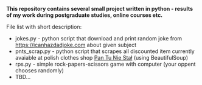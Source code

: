 **This repository contains several small project written in python - results of my work during postgraduate studies, online courses etc.**

File list with short description:
- jokes.py - python script that download and print random joke from https://icanhazdadjoke.com about given subject
- pnts_scrap.py - python script that scrapes all discounted item currently avaiable at polish clothes shop [Pan Tu Nie Stał](https://pantuniestal.com/) (using BeautifulSoup)
- rps.py - simple rock-papers-scissors game with computer (your oppent chooses randomly)
- TBD...

